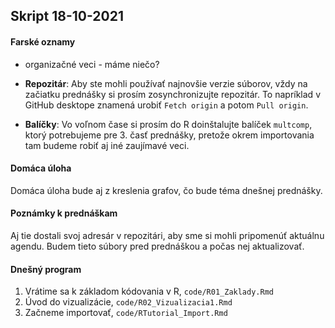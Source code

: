 ## Skript 18-10-2021

#### Farské oznamy

- organizačné veci - máme niečo?

- **Repozitár**: Aby ste mohli používať najnovšie verzie súborov, vždy na začiatku prednášky si prosím zosynchronizujte repozitár. To napríklad v GitHub desktope znamená urobiť `Fetch origin` a potom `Pull origin`.

- **Balíčky**: Vo voľnom čase si prosím do R doinštalujte balíček `multcomp`, ktorý potrebujeme pre 3. časť prednášky, pretože okrem importovania tam budeme robiť aj iné zaujímavé veci.

#### Domáca úloha

Domáca úloha bude aj z kreslenia grafov, čo bude téma dnešnej  prednášky. 

#### Poznámky k prednáškam

Aj tie dostali svoj adresár v repozitári, aby sme si mohli pripomenúť aktuálnu agendu. Budem tieto súbory pred prednáškou a počas nej aktualizovať.

#### Dnešný program

1. Vrátime sa k základom kódovania v R, `code/R01_Zaklady.Rmd`
2. Úvod do vizualizácie, `code/R02_Vizualizacia1.Rmd`
3. Začneme importovať, `code/RTutorial_Import.Rmd`



